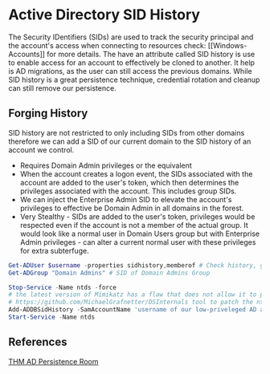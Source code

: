 # Active Directory SID History


The Security IDentifiers (SIDs) are used to track the security principal and the account's access when connecting to resources check: [[Windows-Accounts]] for more details. The have an attribute called SID history is use to enable access for an account to effectively be cloned to another. It help is AD migrations, as the user can still access the previous domains. While SID history is a great persistence technique, credential rotation and cleanup can still remove our persistence.

## Forging History

SID history are not restricted to only including SIDs from other domains therefore we can add a SID of our current domain to the SID history of an account we control.
- Requires Domain Admin privileges or the equivalent
- When the account creates a logon event, the SIDs associated with the account are added to the user's token, which then determines the privileges associated with the account. This includes group SIDs.
- We can inject the Enterprise Admin SID to elevate the account's privileges to effective be Domain Admin in all domains in the forest.
- Very Stealthy - SIDs are added to the user's token, privileges would be respected even if the account is not a member of the actual group. It would look like a normal user in Domain Users group but with Enterprise Admin privileges - can alter a current normal user with these privileges for extra subterfuge.

```powershell
Get-ADUser $username -properties sidhistory,memberof # Check history, get sid
Get-ADGroup "Domain Admins" # SID of Domain Admins Group

Stop-Service -Name ntds -force 
# the latest version of Mimikatz has a flaw that does not allow it to patch LSASS to update SID history
# https://github.com/MichaelGrafnetter/DSInternals tool to patch the ntds
Add-ADDBSidHistory -SamAccountName 'username of our low-priveleged AD account' -SidHistory 'SID to add to SID History' -DatabasePath C:\Windows\NTDS\ntds.dit 
Start-Service -Name ntds  
```

## References

[THM AD Persistence Room](https://tryhackme.com/room/persistingad)